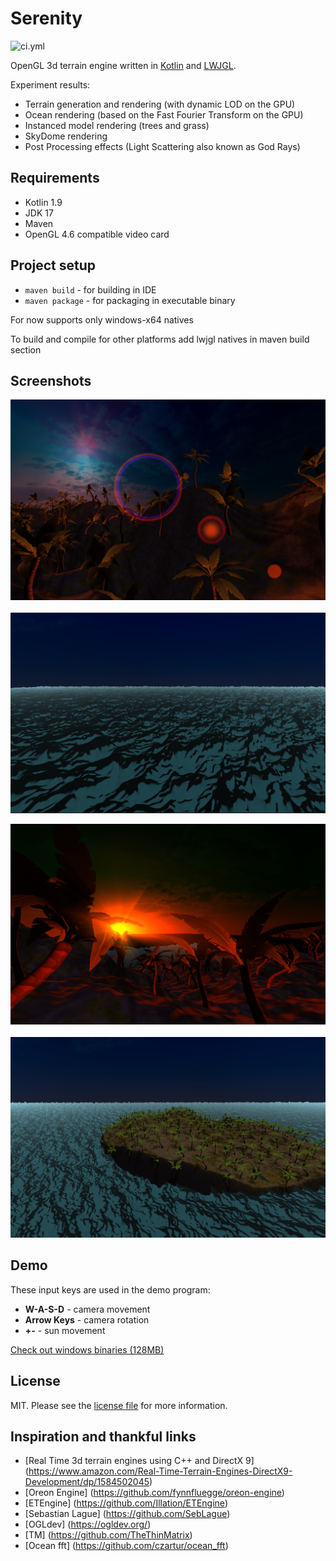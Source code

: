 # Serenity

![ci.yml][link-ci]

OpenGL 3d terrain engine written in [Kotlin][link-kotlin] and [LWJGL][link-lwjgl].

Experiment results:

- Terrain generation and rendering (with dynamic LOD on the GPU)
- Ocean rendering (based on the Fast Fourier Transform on the GPU)
- Instanced model rendering (trees and grass)
- SkyDome rendering
- Post Processing effects (Light Scattering also known as God Rays)

## Requirements

- Kotlin 1.9
- JDK 17
- Maven
- OpenGL 4.6 compatible video card

## Project setup

- `maven build` - for building in IDE
- `maven package` - for packaging in executable binary

For now supports only windows-x64 natives

To build and compile for other platforms add lwjgl natives in maven build section

## Screenshots

![screen1](/src/main/resources/screenshots/screen1.png)
&nbsp;
![screen2](/src/main/resources/screenshots/screen2.png)

![screen3](/src/main/resources/screenshots/screen3.png)
&nbsp;
![screen4](/src/main/resources/screenshots/screen4.png)

## Demo

These input keys are used in the demo program:

- **W-A-S-D** - camera movement
- **Arrow Keys** - camera rotation
- **+-** - sun movement

[Check out windows binaries (128MB)][link-binaries]

## License

MIT. Please see the [license file](LICENSE.md) for more information.

## Inspiration and thankful links

- [Real Time 3d terrain engines using C++ and DirectX 9] (https://www.amazon.com/Real-Time-Terrain-Engines-DirectX9-Development/dp/1584502045)
- [Oreon Engine] (https://github.com/fynnfluegge/oreon-engine)
- [ETEngine] (https://github.com/Illation/ETEngine)
- [Sebastian Lague] (https://github.com/SebLague)
- [OGLdev] (https://ogldev.org/)
- [TM] (https://github.com/TheThinMatrix)
- [Ocean fft] (https://github.com/czartur/ocean_fft)

[link-kotlin]: https://kotlinlang.org/
[link-lwjgl]: https://www.lwjgl.org/
[link-ci]: https://github.com/shirokovnv/serenity/actions/workflows/maven.yml/badge.svg
[link-binaries]: https://drive.google.com/file/d/1ndBigRdF7PpoxJ3A5oRA-M8wIrzsg1A8/view?usp=drive_link